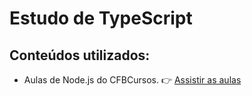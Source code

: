 # Estudo de TypeScript

## Conteúdos utilizados:

* Aulas de Node.js do CFBCursos. 👉 [Assistir as aulas](https://youtu.be/vcpLrIzIKjI?si=dWPj5qyAMbatx9_u)
